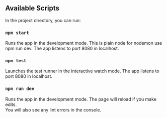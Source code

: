 ## Available Scripts

In the project directory, you can run:

### `npm start`

Runs the app in the development mode. This is plain node for nodemon use npm run dev.
The app listens to port 8080 in localhost.

### `npm test`

Launches the test runner in the interactive watch mode. The app listens to port 8080 in localhost.

### `npm run dev`

Runs the app in the development mode.
The page will reload if you make edits.\
You will also see any lint errors in the console.
